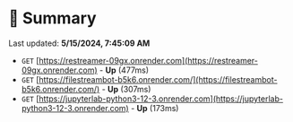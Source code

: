 # 📖 Summary
Last updated: **5/15/2024, 7:45:09 AM**

- `GET` [https://restreamer-09gx.onrender.com](https://restreamer-09gx.onrender.com) - **Up** (477ms)
- `GET` [https://filestreambot-b5k6.onrender.com/](https://filestreambot-b5k6.onrender.com/) - **Up** (307ms)
- `GET` [https://jupyterlab-python3-12-3.onrender.com](https://jupyterlab-python3-12-3.onrender.com) - **Up** (173ms)
